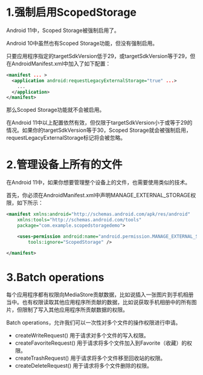 # 1.强制启用ScopedStorage

Android 11中，Scoped Storage被强制启用了。

Android 10中虽然也有Scoped Storage功能，但没有强制启用。

只要应用程序指定的targetSdkVersion低于29，或targetSdkVersion等于29，但在AndroidManifest.xml中加入了如下配置：

```xml
<manifest ... >
  <application android:requestLegacyExternalStorage="true" ...>
    ...
  </application>
</manifest>
```


那么Scoped Storage功能就不会被启用。

在Android 11中以上配置依然有效，但仅限于targetSdkVersion小于或等于29的情况。如果你的targetSdkVersion等于30，Scoped Storage就会被强制启用，requestLegacyExternalStorage标记将会被忽略。

# 2.管理设备上所有的文件

在Android 11中，如果你想要管理整个设备上的文件，也需要使用类似的技术。

首先，你必须在AndroidManifest.xml中声明MANAGE_EXTERNAL_STORAGE权限，如下所示：

```xml
<manifest xmlns:android="http://schemas.android.com/apk/res/android"
    xmlns:tools="http://schemas.android.com/tools"
    package="com.example.scopedstoragedemo">

    <uses-permission android:name="android.permission.MANAGE_EXTERNAL_STORAGE"
        tools:ignore="ScopedStorage" />

</manifest>
```

# 3.Batch operations

每个应用程序都有权限向MediaStore贡献数据，比如说插入一张图片到手机相册当中。也有权限读取其他应用程序所贡献的数据，比如说获取手机相册中的所有图片，但限制了写入其他应用程序所贡献数据的权限。

Batch operations，允许我们可以一次性对多个文件的操作权限进行申请。

- createWriteRequest() 用于请求对多个文件的写入权限。
- createFavoriteRequest() 用于请求将多个文件加入到Favorite（收藏）的权限。
- createTrashRequest() 用于请求将多个文件移至回收站的权限。
- createDeleteRequest() 用于请求将多个文件删除的权限。